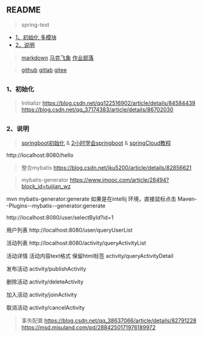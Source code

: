 ## README
> spring-test

*   [1、初始化 多模块](#initializr)
*   [2、说明](#introducer)

> [markdown]( https://jbt.github.io/markdown-editor/ )    [马克飞象]( https://maxiang.io )   [作业部落]( https://www.zybuluo.com/mdeditor )    

> [github]( https://github.com/scott180 )  [gitlab]( https://git.lug.ustc.edu.cn/ja )     [gitee]( https://gitee.com )


 <h2 id="initializr"></h2>

### 1、初始化

>Initializr
https://blog.csdn.net/qq122516902/article/details/84584439
https://blog.csdn.net/qq_37174383/article/details/86702030

<h2 id="introducer"></h2>

### 2、说明
>[springboot初始化]( https://start.spring.io/ ) &  [2小时学会springboot]( https://blog.csdn.net/forezp/article/details/61472783 )  &  [springCloud教程]( https://blog.csdn.net/forezp/article/details/70148833 )

http://localhost:8080/hello

>整合mybatis
https://blog.csdn.net/iku5200/article/details/82856621

>mybatis-generator
https://www.imooc.com/article/28494?block_id=tuijian_wz

mvn mybatis-generator:generate
如果是在intellij 环境，直接鼠标点击 Maven--Plugins--mybatis--generator:generate

http://localhost:8080/user/selectById?id=1

用户列表
http://localhost:8080/user/queryUserList

活动列表
http://localhost:8080/activity/queryActivityList

活动详情
活动内容text格式 保留html标签
activity/queryActivityDetail

发布活动
activity/publishActivity

删除活动
activity/deleteActivity

加入活动
activity/joinActivity

取消活动
activity/cancelActivity

>事务配置
https://blog.csdn.net/qq_38637066/article/details/82791228
https://msd.misuland.com/pd/2884250171976189972


